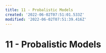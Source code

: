 ```yaml
---
title: 11 - Probalistic Models
created: '2022-06-02T07:51:01.533Z'
modified: '2022-06-02T07:51:39.416Z'
---
```


# 11 - Probalistic Models
